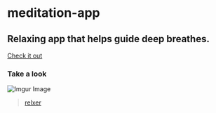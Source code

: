 # meditation-app
## Relaxing app that helps guide deep breathes.

[Check it out](https://bridgta.github.io/meditation-app/)

### Take a look

![Imgur Image](http://i.imgur.com/zTONrOD.jpg)



<blockquote class="imgur-embed-pub" lang="en" data-id="a/bknFz1C"><a href="//imgur.com/a/bknFz1C">relxer</a></blockquote><script async src="//s.imgur.com/min/embed.js" charset="utf-8"></script>
